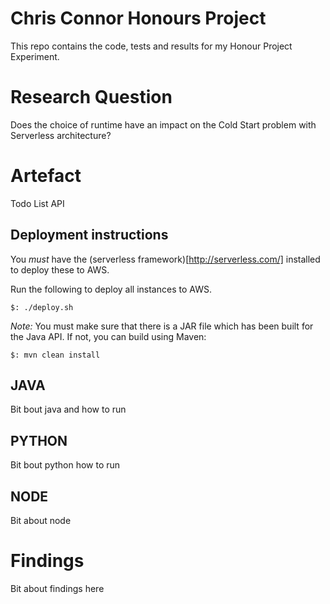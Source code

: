 # Chris Connor Honours Project
This repo contains the code, tests and results for my Honour Project Experiment.

# Research Question
Does the choice of runtime have an impact on the Cold Start problem with Serverless architecture?

# Artefact
Todo List API

## Deployment instructions
You *must* have the (serverless framework)[http://serverless.com/] installed to deploy these to AWS.

Run the following to deploy all instances to AWS.
```
$: ./deploy.sh
```

*Note:* You must make sure that there is a JAR file which has been built for the Java API. If not, you can build using Maven:
```
$: mvn clean install
```

## JAVA
Bit bout java and how to run

## PYTHON
Bit bout python how to run

## NODE
Bit about node


# Findings
Bit about findings here
